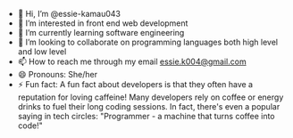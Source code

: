 - 👋 Hi, I’m @essie-kamau043
- 👀 I’m interested in front end web development 
- 🌱 I’m currently learning software engineering 
- 💞️ I’m looking to collaborate on programming languages both high level and low level
- 📫 How to reach me through my email essie.k004@gmail.com
- 😄 Pronouns: She/her
- ⚡ Fun fact: A fun fact about developers is that they often have a reputation for loving caffeine! Many developers rely on coffee or energy drinks to fuel their long coding sessions. In fact, there's even a popular saying in tech circles: "Programmer - a machine that turns coffee into code!"



<!---
essie-kamau043/essie-kamau043 is a ✨ special ✨ repository because its `README.md` (this file) appears on your GitHub profile.
You can click the Preview link to take a look at your changes.
--->
